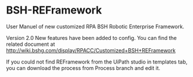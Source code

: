 # BSH-REFramework

User Manuel of new customized RPA BSH Robotic Enterprise Framework. 

Version 2.0
New features have been added to config.
You can find the related document at http://wiki.bshg.com/display/RPACC/Customized+BSH+REFramework

If you could not find REFramework from the UiPath studio in templates tab, you can download the process from Process branch and edit it.
